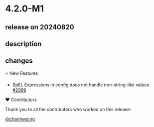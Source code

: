 # 4.2.0-M1

## release on 20240820
## description
## changes
⭐ New Features

* SpEL Expressions in config does not handle non-string-like values <a href="https://github.com/spring-cloud/spring-cloud-stream/issues/2989" data-hovercard-type="issue" data-hovercard-url="/spring-cloud/spring-cloud-stream/issues/2989/hovercard">#2989</a>

❤️ Contributors

Thank you to all the contributors who worked on this release:

<a class="user-mention notranslate" data-hovercard-type="user" data-hovercard-url="/users/chanhyeong/hovercard" data-octo-click="hovercard-link-click" data-octo-dimensions="link_type:self" href="https://github.com/chanhyeong">@chanhyeong</a>

